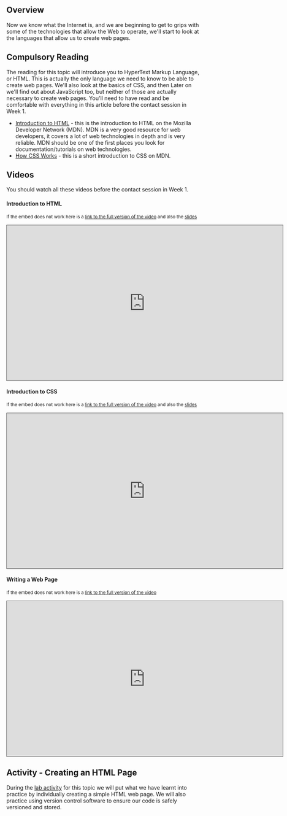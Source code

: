 ## Overview

Now we know what the Internet is, and we are beginning to get to grips with some of the technologies that allow the Web to operate, we'll start to look at the languages that allow us to create web pages.

## Compulsory Reading

The reading for this topic will introduce you to HyperText Markup Language, or HTML. This is actually the only language we need to know to be able to create web pages. We'll also look at the basics of CSS, and then Later on we'll find out about JavaScript too, but neither of those are actually necessary to create web pages. You'll need to have read and be comfortable with everything in this article before the contact session in Week 1.

* [Introduction to HTML](https://developer.mozilla.org/en-US/docs/Learn/HTML/Introduction_to_HTML) - this is the introduction to HTML on the Mozilla Developer Network (MDN). MDN is a very good resource for web developers, it covers a lot of web technologies in depth and is very reliable. MDN should be one of the first places you look for documentation/tutorials on web technologies.
* [How CSS Works](https://developer.mozilla.org/en-US/docs/Learn/CSS/Introduction_to_CSS/How_CSS_works) - this is a short introduction to CSS on MDN.


## Videos

You should watch all these videos before the contact session in Week 1.

#### Introduction to HTML
<p><small>If the embed does not work here is a <a href="https://cardiff.cloud.panopto.eu/Panopto/Pages/Viewer.aspx?id=8d6f11f2-286b-4b67-aa82-a96100cb81f7" target="blank">link to the full version of the video</a> and also the <a href="http://scm2mjc.pages.cs.cf.ac.uk/cmt112/part-1/slides/1-2-intro-to-html.html#/" target="blank">slides</a></small></p>
<iframe src="https://cardiff.cloud.panopto.eu/Panopto/Pages/Embed.aspx?id=8d6f11f2-286b-4b67-aa82-a96100cb81f7&v=1" width="720" height="405" style="padding: 0px; border: 1px solid #464646;" frameborder="0" allowfullscreen allow="autoplay"></iframe>


#### Introduction to CSS
<p><small>If the embed does not work here is a <a href="https://cardiff.cloud.panopto.eu/Panopto/Pages/Viewer.aspx?id=3217bae9-6f52-4695-a284-a96800be814f" target="blank">link to the full version of the video</a> and also the <a href="http://scm2mjc.pages.cs.cf.ac.uk/cmt112/part-1/slides/1-2-intro-to-css.html#/" target="blank">slides</a></small></p>
<iframe src="https://cardiff.cloud.panopto.eu/Panopto/Pages/Embed.aspx?id=3217bae9-6f52-4695-a284-a96800be814f&v=1" width="720" height="405" style="padding: 0px; border: 1px solid #464646;" frameborder="0" allowfullscreen allow="autoplay"></iframe>


#### Writing a Web Page
<p><small>If the embed does not work here is a <a href="https://cardiff.cloud.panopto.eu/Panopto/Pages/Viewer.aspx?id=09133cfa-71aa-42b8-bd83-a96800c81732" target="blank">link to the full version of the video</a></small></p>
<iframe src="https://cardiff.cloud.panopto.eu/Panopto/Pages/Embed.aspx?id=09133cfa-71aa-42b8-bd83-a96800c81732&v=1" width="720" height="405" style="padding: 0px; border: 1px solid #464646;" frameborder="0" allowfullscreen allow="autoplay"></iframe>


## Activity - Creating an HTML Page

During the [lab activity](part-1/labs/html-intro-lab) for this topic we will put what we have learnt into practice by individually creating a simple HTML web page. We will also practice using version control software to ensure our code is safely versioned and stored.

